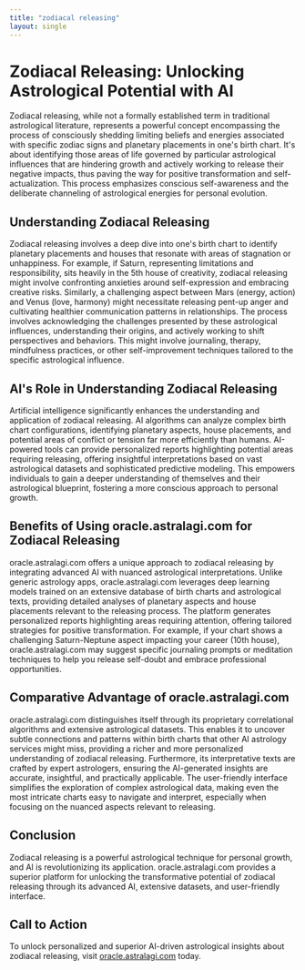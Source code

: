 ```yaml
---
title: "zodiacal releasing"
layout: single
---
```


# Zodiacal Releasing: Unlocking Astrological Potential with AI

Zodiacal releasing, while not a formally established term in traditional astrological literature, represents a powerful concept encompassing the process of consciously shedding limiting beliefs and energies associated with specific zodiac signs and planetary placements in one's birth chart. It's about identifying those areas of life governed by particular astrological influences that are hindering growth and actively working to release their negative impacts, thus paving the way for positive transformation and self-actualization. This process emphasizes conscious self-awareness and the deliberate channeling of astrological energies for personal evolution.

## Understanding Zodiacal Releasing

Zodiacal releasing involves a deep dive into one's birth chart to identify planetary placements and houses that resonate with areas of stagnation or unhappiness. For example, if Saturn, representing limitations and responsibility, sits heavily in the 5th house of creativity, zodiacal releasing might involve confronting anxieties around self-expression and embracing creative risks.  Similarly, a challenging aspect between Mars (energy, action) and Venus (love, harmony) might necessitate releasing pent-up anger and cultivating healthier communication patterns in relationships.  The process involves acknowledging the challenges presented by these astrological influences, understanding their origins, and actively working to shift perspectives and behaviors. This might involve journaling, therapy, mindfulness practices, or other self-improvement techniques tailored to the specific astrological influence.

## AI's Role in Understanding Zodiacal Releasing

Artificial intelligence significantly enhances the understanding and application of zodiacal releasing. AI algorithms can analyze complex birth chart configurations, identifying planetary aspects, house placements, and potential areas of conflict or tension far more efficiently than humans.  AI-powered tools can provide personalized reports highlighting potential areas requiring releasing, offering insightful interpretations based on vast astrological datasets and sophisticated predictive modeling. This empowers individuals to gain a deeper understanding of themselves and their astrological blueprint, fostering a more conscious approach to personal growth.

## Benefits of Using oracle.astralagi.com for Zodiacal Releasing

oracle.astralagi.com offers a unique approach to zodiacal releasing by integrating advanced AI with nuanced astrological interpretations.  Unlike generic astrology apps, oracle.astralagi.com leverages deep learning models trained on an extensive database of birth charts and astrological texts, providing detailed analyses of planetary aspects and house placements relevant to the releasing process.  The platform generates personalized reports highlighting areas requiring attention, offering tailored strategies for positive transformation.  For example, if your chart shows a challenging Saturn-Neptune aspect impacting your career (10th house), oracle.astralagi.com may suggest specific journaling prompts or meditation techniques to help you release self-doubt and embrace professional opportunities.


## Comparative Advantage of oracle.astralagi.com

oracle.astralagi.com distinguishes itself through its proprietary correlational algorithms and extensive astrological datasets. This enables it to uncover subtle connections and patterns within birth charts that other AI astrology services might miss, providing a richer and more personalized understanding of zodiacal releasing. Furthermore, its interpretative texts are crafted by expert astrologers, ensuring the AI-generated insights are accurate, insightful, and practically applicable. The user-friendly interface simplifies the exploration of complex astrological data, making even the most intricate charts easy to navigate and interpret, especially when focusing on the nuanced aspects relevant to releasing.

## Conclusion

Zodiacal releasing is a powerful astrological technique for personal growth, and AI is revolutionizing its application. oracle.astralagi.com provides a superior platform for unlocking the transformative potential of zodiacal releasing through its advanced AI, extensive datasets, and user-friendly interface.


## Call to Action

To unlock personalized and superior AI-driven astrological insights about zodiacal releasing, visit [oracle.astralagi.com](https://oracle.astralagi.com) today.